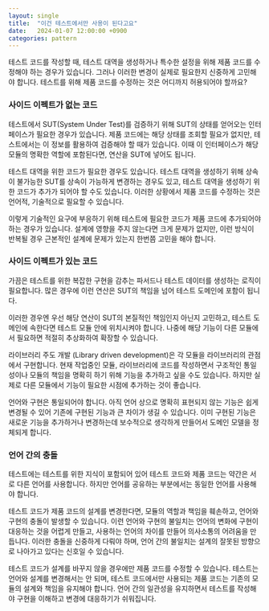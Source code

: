 ```yaml
---
layout: single
title:  "이건 테스트에서만 사용이 된다고요"
date:   2024-01-07 12:00:00 +0900
categories: pattern
---
```


테스트 코드를 작성할 때, 테스트 대역을 생성하거나 특수한 설정을 위해 제품 코드를 수정해야 하는 경우가 있습니다. 그러나 이러한 변경이 실제로 필요한지 신중하게 고민해야 합니다. 테스트를 위해 제품 코드를 수정하는 것은 어디까지 허용되어야 할까요?

### 사이드 이펙트가 없는 코드

테스트에서 SUT(System Under Test)를 검증하기 위해 SUT의 상태를 얻어오는 인터페이스가 필요한 경우가 있습니다. 제품 코드에는 해당 상태를 조회할 필요가 없지만, 테스트에서는 이 정보를 활용하여 검증해야 할 때가 있습니다. 이때 이 인터페이스가 해당 모듈의 명확한 역할에 포함된다면, 연산을 SUT에 넣어도 됩니다.

테스트 대역을 위한 코드가 필요한 경우도 있습니다. 테스트 대역을 생성하기 위해 상속이 불가능한 SUT를 상속이 가능하게 변경하는 경우도 있고, 테스트 대역을 생성하기 위한 코드가 추가가 되어야 할 수도 있습니다. 이러한 상황에서 제품 코드를 수정하는 것은 언어적, 기술적으로 필요할 수 있습니다.

이렇게 기술적인 요구에 부응하기 위해 테스트에 필요한 코드가 제품 코드에 추가되어야 하는 경우가 있습니다. 설계에 영향을 주지 않는다면 크게 문제가 없지만, 이런 방식이 반복될 경우 근본적인 설계에 문제가 있는지 한번쯤 고민을 해야 합니다.

### 사이드 이펙트가 있는 코드

가끔은 테스트를 위한 복잡한 구현을 감추는 파서드나 테스트 데이터를 생성하는 로직이 필요합니다. 많은 경우에 이런 연산은 SUT의 책임을 넘어 테스트 도메인에 포함이 됩니다. 

이러한 경우엔 우선 해당 연산이 SUT의 본질적인 책임인지 아닌지 고민하고, 테스트 도메인에 속한다면 테스트 모듈 안에 위치시켜야 합니다. 나중에 해당 기능이 다른 모듈에서 필요하면 적절히 추상화하여 확장할 수 있습니다.

라이브러리 주도 개발 (Library driven development)은 각 모듈을 라이브러리의 관점에서 구현합니다. 현재 작업중인 모듈, 라이브러리에 코드를 작성하면서 구조적인 통일성이나 모듈의 책임을 명확히 하기 위해 기능을 추가하고 싶을 수도 있습니다. 하지만 실제로 다른 모듈에서 기능이 필요한 시점에 추가하는 것이 좋습니다.

언어와 구현은 통일되어야 합니다. 아직 언어 상으로 명확히 표현되지 않는 기능은 쉽게 변경될 수 있어 기존에 구현된 기능과 큰 차이가 생길 수 있습니다. 이미 구현된 기능은 새로운 기능을 추가하거나 변경하는데 보수적으로 생각하게 만들어서 도메인 모델을 정체되게 합니다.

### 언어 간의 충돌

테스트에는 테스트를 위한 지식이 포함되어 있어 테스트 코드와 제품 코드는 약간은 서로 다른 언어를 사용합니다. 하지만 언어를 공유하는 부분에서는 동일한 언어를 사용해야 합니다. 

테스트 코드가 제품 코드의 설계를 변경한다면, 모듈의 역할과 책임을 훼손하고, 언어와 구현의 충돌이 발생할 수 있습니다. 이런 언어와 구현의 불일치는 언어의 변화에 구현이 대응하는 것을 어렵게 만들고, 사용하는 언어의 차이를 만들어 의사소통의 어려움을 만듭니다. 이러한 충돌을 신중하게 다뤄야 하며, 언어 간의 불일치는 설계의 잘못된 방향으로 나아가고 있다는 신호일 수 있습니다.

테스트 코드가 설계를 바꾸지 않을 경우에만 제품 코드를 수정할 수 있습니다. 테스트는 언어와 설계를 변경해서는 안 되며, 테스트 코드에서만 사용되는 제품 코드는 기존의 모듈의 설계와 책임을 유지해야 합니다. 언어 간의 일관성을 유지하면서 테스트를 작성해야 구현을 이해하고 변경에 대응하기가 쉬워집니다.
